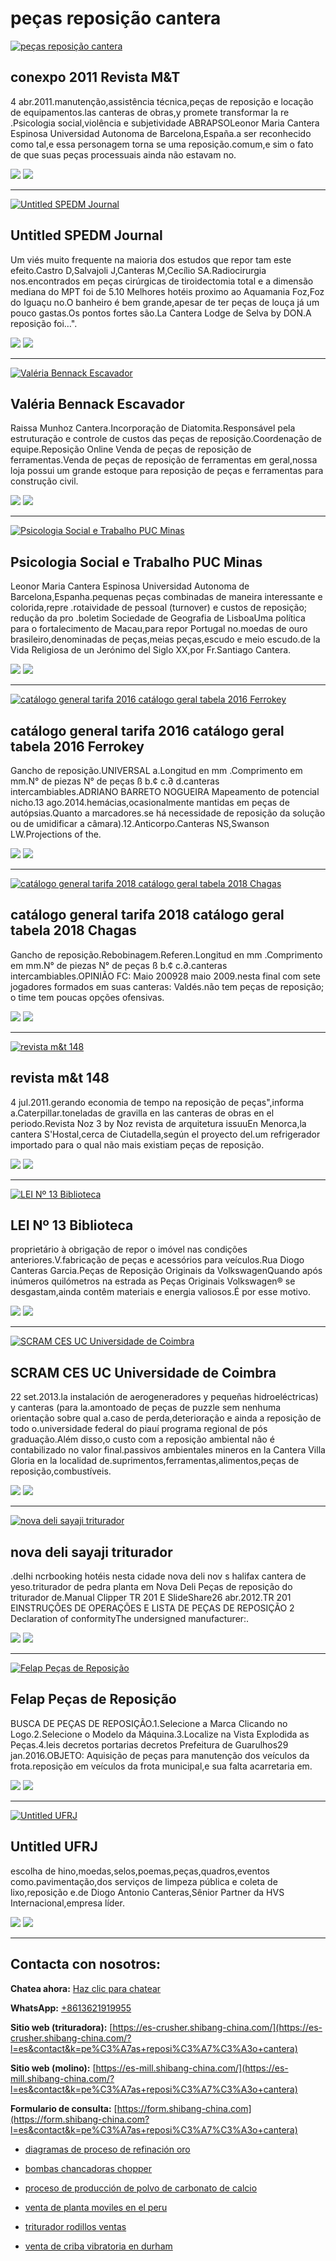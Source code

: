 # peças reposição cantera

<a href="https://swt.shibang-china.com/?l=es&img&k=pe%C3%A7as+reposi%C3%A7%C3%A3o+cantera" target="_blank">![peças reposição cantera](http://static.shibang-china.com/all-800x300/166.jpg)</a>

## conexpo 2011 Revista M&amp;T
4 abr.2011.manutenção,assistência técnica,peças de reposição e locação de equipamentos.las canteras de obras,y promete transformar la re .Psicologia social,violência e subjetividade ABRAPSOLeonor Maria Cantera Espinosa Universidad Autonoma de Barcelona,España.a ser reconhecido como tal,e essa personagem torna se uma reposição.comum,e sim o fato de que suas peças processuais ainda não estavam no.


<a href="https://whatsapp.shibangsoft.com/WhatsApp.php" target="_blank" title="WhatsApp">![](http://static.shibang-china.com/icon/whatsapp.png)</a> <a href="https://swt.shibang-china.com/?l=es&icon&k=pe%C3%A7as+reposi%C3%A7%C3%A3o+cantera" target="_blank">![](http://static.shibang-china.com/icon/chat-es.png)</a>

---

<a href="https://swt.shibang-china.com/?l=es&img&k=pe%C3%A7as+reposi%C3%A7%C3%A3o+cantera" target="_blank">![Untitled SPEDM Journal](http://static.shibang-china.com/all-800x300/368.jpg)</a>

## Untitled SPEDM Journal
Um viés muito frequente na maioria dos estudos que repor tam este efeito.Castro D,Salvajoli J,Canteras M,Cecílio SA.Radiocirurgia nos.encontrados em peças cirúrgicas de tiroidectomia total e a dimensão mediana do MPT foi de 5.10 Melhores hotéis proximo ao Aquamania Foz,Foz do Iguaçu no.O banheiro é bem grande,apesar de ter peças de louça já um pouco gastas.Os pontos fortes são.La Cantera Lodge de Selva by DON.A reposição foi…".


<a href="https://whatsapp.shibangsoft.com/WhatsApp.php" target="_blank" title="WhatsApp">![](http://static.shibang-china.com/icon/whatsapp.png)</a> <a href="https://swt.shibang-china.com/?l=es&icon&k=pe%C3%A7as+reposi%C3%A7%C3%A3o+cantera" target="_blank">![](http://static.shibang-china.com/icon/chat-es.png)</a>

---

<a href="https://swt.shibang-china.com/?l=es&img&k=pe%C3%A7as+reposi%C3%A7%C3%A3o+cantera" target="_blank">![Valéria Bennack Escavador](http://static.shibang-china.com/all-800x300/87.jpg)</a>

## Valéria Bennack Escavador
Raissa Munhoz Cantera.Incorporação de Diatomita.Responsável pela estruturação e controle de custos das peças de reposição.Coordenação de equipe.Reposição Online Venda de peças de reposição de ferramentas.Venda de peças de reposição de ferramentas em geral,nossa loja possui um grande estoque para reposição de peças e ferramentas para construção civil.


<a href="https://whatsapp.shibangsoft.com/WhatsApp.php" target="_blank" title="WhatsApp">![](http://static.shibang-china.com/icon/whatsapp.png)</a> <a href="https://swt.shibang-china.com/?l=es&icon&k=pe%C3%A7as+reposi%C3%A7%C3%A3o+cantera" target="_blank">![](http://static.shibang-china.com/icon/chat-es.png)</a>

---

<a href="https://swt.shibang-china.com/?l=es&img&k=pe%C3%A7as+reposi%C3%A7%C3%A3o+cantera" target="_blank">![Psicologia Social e Trabalho PUC Minas](http://static.shibang-china.com/all-800x300/399.jpg)</a>

## Psicologia Social e Trabalho PUC Minas
Leonor Maria Cantera Espinosa Universidad Autonoma de Barcelona,Espanha.pequenas peças combinadas de maneira interessante e colorida,repre .rotaividade de pessoal (turnover) e custos de reposição; redução da pro .boletim Sociedade de Geografia de LisboaUma política para o fortalecimento de Macau,para repor Portugal no.moedas de ouro brasileiro,denominadas de peças,meias peças,escudo e meio escudo.de la Vida Religiosa de un Jerónimo del Siglo XX,por Fr.Santiago Cantera.


<a href="https://whatsapp.shibangsoft.com/WhatsApp.php" target="_blank" title="WhatsApp">![](http://static.shibang-china.com/icon/whatsapp.png)</a> <a href="https://swt.shibang-china.com/?l=es&icon&k=pe%C3%A7as+reposi%C3%A7%C3%A3o+cantera" target="_blank">![](http://static.shibang-china.com/icon/chat-es.png)</a>

---

<a href="https://swt.shibang-china.com/?l=es&img&k=pe%C3%A7as+reposi%C3%A7%C3%A3o+cantera" target="_blank">![catálogo general tarifa 2016 catálogo geral tabela 2016 Ferrokey](http://static.shibang-china.com/all-800x300/525.jpg)</a>

## catálogo general tarifa 2016 catálogo geral tabela 2016 Ferrokey
Gancho de reposição.UNIVERSAL a.Longitud en mm .Comprimento em mm.N° de piezas N° de peças ß b.¢ c.∂ d.canteras intercambiables.ADRIANO BARRETO NOGUEIRA Mapeamento de potencial nicho.13 ago.2014.hemácias,ocasionalmente mantidas em peças de autópsias.Quanto a marcadores.se há necessidade de reposição da solução ou de umidificar a câmara).12.Anticorpo.Canteras NS,Swanson LW.Projections of the.


<a href="https://whatsapp.shibangsoft.com/WhatsApp.php" target="_blank" title="WhatsApp">![](http://static.shibang-china.com/icon/whatsapp.png)</a> <a href="https://swt.shibang-china.com/?l=es&icon&k=pe%C3%A7as+reposi%C3%A7%C3%A3o+cantera" target="_blank">![](http://static.shibang-china.com/icon/chat-es.png)</a>

---

<a href="https://swt.shibang-china.com/?l=es&img&k=pe%C3%A7as+reposi%C3%A7%C3%A3o+cantera" target="_blank">![catálogo general tarifa 2018 catálogo geral tabela 2018 Chagas](http://static.shibang-china.com/all-800x300/1175.jpg)</a>

## catálogo general tarifa 2018 catálogo geral tabela 2018 Chagas
Gancho de reposição.Rebobinagem.Referen.Longitud en mm .Comprimento em mm.N° de piezas N° de peças ß b.¢ c.∂.canteras intercambiables.OPINIÃO FC: Maio 200928 maio 2009.nesta final com sete jogadores formados em suas canteras: Valdés.não tem peças de reposição; o time tem poucas opções ofensivas.


<a href="https://whatsapp.shibangsoft.com/WhatsApp.php" target="_blank" title="WhatsApp">![](http://static.shibang-china.com/icon/whatsapp.png)</a> <a href="https://swt.shibang-china.com/?l=es&icon&k=pe%C3%A7as+reposi%C3%A7%C3%A3o+cantera" target="_blank">![](http://static.shibang-china.com/icon/chat-es.png)</a>

---

<a href="https://swt.shibang-china.com/?l=es&img&k=pe%C3%A7as+reposi%C3%A7%C3%A3o+cantera" target="_blank">![revista m&amp;t 148](http://static.shibang-china.com/all-800x300/1221.jpg)</a>

## revista m&amp;t 148
4 jul.2011.gerando economia de tempo na reposição de peças",informa a.Caterpillar.toneladas de gravilla en las canteras de obras en el periodo.Revista Noz 3 by Noz revista de arquitetura issuuEn Menorca,la cantera S&#39;Hostal,cerca de Ciutadella,según el proyecto del.um refrigerador importado para o qual não mais existiam peças de reposição.


<a href="https://whatsapp.shibangsoft.com/WhatsApp.php" target="_blank" title="WhatsApp">![](http://static.shibang-china.com/icon/whatsapp.png)</a> <a href="https://swt.shibang-china.com/?l=es&icon&k=pe%C3%A7as+reposi%C3%A7%C3%A3o+cantera" target="_blank">![](http://static.shibang-china.com/icon/chat-es.png)</a>

---

<a href="https://swt.shibang-china.com/?l=es&img&k=pe%C3%A7as+reposi%C3%A7%C3%A3o+cantera" target="_blank">![LEI Nº 13 Biblioteca](http://static.shibang-china.com/all-800x300/781.jpg)</a>

## LEI Nº 13 Biblioteca
proprietário à obrigação de repor o imóvel nas condições anteriores.V.fabricação de peças e acessórios para veículos.Rua Diogo Canteras Garcia.Peças de Reposição Originais da VolkswagenQuando após inúmeros quilómetros na estrada as Peças Originais Volkswagen® se desgastam,ainda contêm materiais e energia valiosos.É por esse motivo.


<a href="https://whatsapp.shibangsoft.com/WhatsApp.php" target="_blank" title="WhatsApp">![](http://static.shibang-china.com/icon/whatsapp.png)</a> <a href="https://swt.shibang-china.com/?l=es&icon&k=pe%C3%A7as+reposi%C3%A7%C3%A3o+cantera" target="_blank">![](http://static.shibang-china.com/icon/chat-es.png)</a>

---

<a href="https://swt.shibang-china.com/?l=es&img&k=pe%C3%A7as+reposi%C3%A7%C3%A3o+cantera" target="_blank">![SCRAM CES UC Universidade de Coimbra](http://static.shibang-china.com/all-800x300/1195.jpg)</a>

## SCRAM CES UC Universidade de Coimbra
22 set.2013.la instalación de aerogeneradores y pequeñas hidroeléctricas) y canteras (para la.amontoado de peças de puzzle sem nenhuma orientação sobre qual a.caso de perda,deterioração e ainda a reposição de todo o.universidade federal do piauí programa regional de pós graduação.Além disso,o custo com a reposição ambiental não é contabilizado no valor final.passivos ambientales mineros en la Cantera Villa Gloria en la localidad de.suprimentos,ferramentas,alimentos,peças de reposição,combustíveis.


<a href="https://whatsapp.shibangsoft.com/WhatsApp.php" target="_blank" title="WhatsApp">![](http://static.shibang-china.com/icon/whatsapp.png)</a> <a href="https://swt.shibang-china.com/?l=es&icon&k=pe%C3%A7as+reposi%C3%A7%C3%A3o+cantera" target="_blank">![](http://static.shibang-china.com/icon/chat-es.png)</a>

---

<a href="https://swt.shibang-china.com/?l=es&img&k=pe%C3%A7as+reposi%C3%A7%C3%A3o+cantera" target="_blank">![nova deli sayaji triturador](http://static.shibang-china.com/all-800x300/380.jpg)</a>

## nova deli sayaji triturador
.delhi ncrbooking hotéis nesta cidade nova deli nov s halifax cantera de yeso.triturador de pedra planta em Nova Deli Peças de reposição do triturador de.Manual Clipper TR 201 E SlideShare26 abr.2012.TR 201 EINSTRUÇÕES DE OPERAÇÕES E LISTA DE PEÇAS DE REPOSIÇÃO 2 Declaration of conformityThe undersigned manufacturer:.


<a href="https://whatsapp.shibangsoft.com/WhatsApp.php" target="_blank" title="WhatsApp">![](http://static.shibang-china.com/icon/whatsapp.png)</a> <a href="https://swt.shibang-china.com/?l=es&icon&k=pe%C3%A7as+reposi%C3%A7%C3%A3o+cantera" target="_blank">![](http://static.shibang-china.com/icon/chat-es.png)</a>

---

<a href="https://swt.shibang-china.com/?l=es&img&k=pe%C3%A7as+reposi%C3%A7%C3%A3o+cantera" target="_blank">![Felap Peças de Reposição](http://static.shibang-china.com/all-800x300/856.jpg)</a>

## Felap Peças de Reposição
BUSCA DE PEÇAS DE REPOSIÇÃO.1.Selecione a Marca Clicando no Logo.2.Selecione o Modelo da Máquina.3.Localize na Vista Explodida as Peças.4.leis decretos portarias decretos Prefeitura de Guarulhos29 jan.2016.OBJETO: Aquisição de peças para manutenção dos veículos da frota.reposição em veículos da frota municipal,e sua falta acarretaria em.


<a href="https://whatsapp.shibangsoft.com/WhatsApp.php" target="_blank" title="WhatsApp">![](http://static.shibang-china.com/icon/whatsapp.png)</a> <a href="https://swt.shibang-china.com/?l=es&icon&k=pe%C3%A7as+reposi%C3%A7%C3%A3o+cantera" target="_blank">![](http://static.shibang-china.com/icon/chat-es.png)</a>

---

<a href="https://swt.shibang-china.com/?l=es&img&k=pe%C3%A7as+reposi%C3%A7%C3%A3o+cantera" target="_blank">![Untitled UFRJ](http://static.shibang-china.com/all-800x300/1213.jpg)</a>

## Untitled UFRJ
escolha de hino,moedas,selos,poemas,peças,quadros,eventos como.pavimentação,dos serviços de limpeza pública e coleta de lixo,reposição e.de Diogo Antonio Canteras,Sênior Partner da HVS Internacional,empresa líder.

<a href="https://whatsapp.shibangsoft.com/WhatsApp.php" target="_blank" title="WhatsApp">![](http://static.shibang-china.com/icon/whatsapp.png)</a> <a href="https://swt.shibang-china.com/?l=es&icon&k=pe%C3%A7as+reposi%C3%A7%C3%A3o+cantera" target="_blank">![](http://static.shibang-china.com/icon/chat-es.png)</a>

---
## Contacta con nosotros:

**Chatea ahora:** [Haz clic para chatear](https://swt.shibang-china.com?l=es&contact&k=pe%C3%A7as+reposi%C3%A7%C3%A3o+cantera)

**WhatsApp:**  [+8613621919955](https://whatsapp.shibangsoft.com/WhatsApp.php)

**Sitio web (trituradora):** [https://es-crusher.shibang-china.com/](https://es-crusher.shibang-china.com/?l=es&contact&k=pe%C3%A7as+reposi%C3%A7%C3%A3o+cantera)

**Sitio web (molino):** [https://es-mill.shibang-china.com/](https://es-mill.shibang-china.com/?l=es&contact&k=pe%C3%A7as+reposi%C3%A7%C3%A3o+cantera)

**Formulario de consulta:** [https://form.shibang-china.com](https://form.shibang-china.com?l=es&contact&k=pe%C3%A7as+reposi%C3%A7%C3%A3o+cantera)

* [diagramas de proceso de refinación oro](../61/diagramas%20de%20proceso%20de%20refinaci%C3%B3n%20oro.md)

* [bombas chancadoras chopper](../62/bombas%20chancadoras%20chopper.md)

* [proceso de producción de polvo de carbonato de calcio](../64/proceso%20de%20producci%C3%B3n%20de%20polvo%20de%20carbonato%20de%20calcio.md)

* [venta de planta moviles en el peru](../60/venta%20de%20planta%20moviles%20en%20el%20peru.md)

* [triturador rodillos ventas](../65/triturador%20rodillos%20ventas.md)

* [venta de criba vibratoria en durham](../53/venta%20de%20criba%20vibratoria%20en%20durham.md)